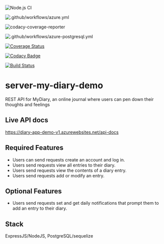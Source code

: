 ![Node.js CI](https://github.com/okezieobi/server-my-diary-demo/workflows/Node.js%20CI/badge.svg)

![.github/workflows/azure.yml](https://github.com/okezieobi/server-my-diary-demo/workflows/.github/workflows/azure.yml/badge.svg)

![codacy-coverage-reporter](https://github.com/okezieobi/server-my-diary-demo/workflows/codacy-coverage-reporter/badge.svg)

![.github/workflows/azure-postgresql.yml](https://github.com/okezieobi/server-my-diary-demo/workflows/.github/workflows/azure-postgresql.yml/badge.svg)

[![Coverage Status](https://coveralls.io/repos/github/okezieobi/server-my-diary-demo/badge.svg?branch=main)](https://coveralls.io/github/okezieobi/server-my-diary-demo?branch=main)

[![Codacy Badge](https://app.codacy.com/project/badge/Grade/e2a36127ce3f408ab4428a57b7008534)](https://www.codacy.com/gh/okezieobi/server-my-diary-demo/dashboard?utm_source=github.com&amp;utm_medium=referral&amp;utm_content=okezieobi/server-my-diary-demo&amp;utm_campaign=Badge_Grade)

[![Build Status](https://travis-ci.org/okezieobi/server-my-diary-demo.svg?branch=main)](https://travis-ci.org/okezieobi/server-my-diary-demo)

# server-my-diary-demo
REST API for MyDiary, an online journal where users can pen down their thoughts and feelings

## Live API docs
https://diary-app-demo-v1.azurewebsites.net/api-docs

## Required Features
- Users can send requests create an account and log in.
- Users send requests view all entries to their diary.
- Users send requests view the contents of a diary entry.
- Users send requests add or modify an entry.
## Optional Features
- Users send requests set and get daily notifications that prompt them to add an entry to their diary.

## Stack
ExpressJS/NodeJS, PostgreSQL/sequelize
